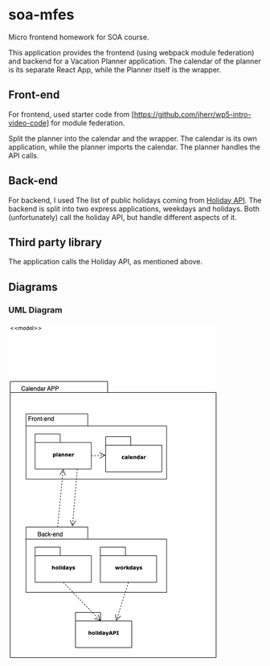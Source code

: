 # soa-mfes

Micro frontend homework for SOA course.

This application provides the frontend (using webpack module federation) and backend for a Vacation Planner application.
The calendar of the planner is its separate React App, while the Planner itself is the wrapper.

## Front-end

For frontend, used starter code from [https://github.com/jherr/wp5-intro-video-code] for module federation.

Split the planner into the calendar and the wrapper. The calendar is its own application, while the planner imports the calendar. The planner handles the API calls.

## Back-end

For backend, I used The list of public holidays coming from [Holiday API](https://holidayapi.com/countries/de/2022).
The backend is split into two express applications, weekdays and holidays. Both (unfortunately) call the holiday API, but handle different aspects of it. 

## Third party library

The application calls the Holiday API, as mentioned above.

## Diagrams
### UML Diagram
![Diagram](./assets/soa-uml.png?raw=true "Title")
